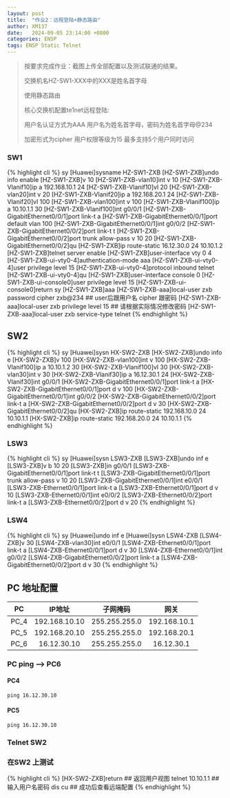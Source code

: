 ```yaml
---
layout: post
title:  "作业2：远程登陆+静态路由"
author: XM137
date:   2024-09-05 23:14:00 +0800
categories: ENSP
tags: ENSP Static Telnet
---
```


> 按要求完成作业：截图上传全部配置以及测试联通的结果。
> 
> 交换机名HZ-SW1-XXX中的XXX是姓名首字母
> 
> 使用静态路由
> 
> 核心交换机配置te1net远程登陆:
> 
> 用户名认证方式为AAA 用户名为姓名首字母，密码为姓名首字母@234 
> 
> 加密形式为cipher 用户权限等级为15 最多支持5个用户同时访问


### SW1
{% highlight cli %}
<Huawei>sy
[Huawei]sysname HZ-SW1-ZXB
[HZ-SW1-ZXB]undo info enable 
[HZ-SW1-ZXB]v 10
[HZ-SW1-ZXB-vlan10]int v 10
[HZ-SW1-ZXB-Vlanif10]ip a 192.168.10.1 24
[HZ-SW1-ZXB-Vlanif10]vl 20
[HZ-SW1-ZXB-vlan20]int v 20
[HZ-SW1-ZXB-Vlanif20]ip a 192.168.20.1 24
[HZ-SW1-ZXB-Vlanif20]vl 100
[HZ-SW1-ZXB-vlan100]int v 100
[HZ-SW1-ZXB-Vlanif100]ip a 10.10.1.1 30
[HZ-SW1-ZXB-Vlanif100]int g0/0/1
[HZ-SW1-ZXB-GigabitEthernet0/0/1]port link-t a
[HZ-SW1-ZXB-GigabitEthernet0/0/1]port default vlan 100
[HZ-SW1-ZXB-GigabitEthernet0/0/1]int g0/0/2
[HZ-SW1-ZXB-GigabitEthernet0/0/2]port link-t t
[HZ-SW1-ZXB-GigabitEthernet0/0/2]port trunk allow-pass v 10 20
[HZ-SW1-ZXB-GigabitEthernet0/0/2]qu
[HZ-SW1-ZXB]ip route-static 16.12.30.0 24 10.10.1.2
[HZ-SW1-ZXB]telnet server enable 
[HZ-SW1-ZXB]user-interface vty 0 4 
[HZ-SW1-ZXB-ui-vty0-4]authentication-mode aaa
[HZ-SW1-ZXB-ui-vty0-4]user privilege level 15
[HZ-SW1-ZXB-ui-vty0-4]protocol inbound telnet 
[HZ-SW1-ZXB-ui-vty0-4]qu
[HZ-SW1-ZXB]user-interface console 0
[HZ-SW1-ZXB-ui-console0]user privilege level 15
[HZ-SW1-ZXB-ui-console0]return 
<HZ-SW1-ZXB>sy
[HZ-SW1-ZXB]aaa
[HZ-SW1-ZXB-aaa]local-user zxb password cipher zxb@234 ## user后跟用户名 cipher 跟密码
[HZ-SW1-ZXB-aaa]local-user zxb privilege level 15 ## 请根据实际情况修改密码
[HZ-SW1-ZXB-aaa]local-user zxb service-type telnet 
{% endhighlight %}

## SW2
{% highlight cli %}
<Huawei>sy
[Huawei]sysn HX-SW2-ZXB
[HX-SW2-ZXB]undo info e
[HX-SW2-ZXB]v 100
[HX-SW2-ZXB-vlan100]int v 100
[HX-SW2-ZXB-Vlanif100]ip a 10.10.1.2 30
[HX-SW2-ZXB-Vlanif100]vl 30
[HX-SW2-ZXB-vlan30]int v 30
[HX-SW2-ZXB-Vlanif30]ip a 16.12.30.1 24
[HX-SW2-ZXB-Vlanif30]int g0/0/1
[HX-SW2-ZXB-GigabitEthernet0/0/1]port link-t a
[HX-SW2-ZXB-GigabitEthernet0/0/1]port d v 100
[HX-SW2-ZXB-GigabitEthernet0/0/1]int g0/0/2
[HX-SW2-ZXB-GigabitEthernet0/0/2]port link-t a
[HX-SW2-ZXB-GigabitEthernet0/0/2]port d v 30
[HX-SW2-ZXB-GigabitEthernet0/0/2]qu
[HX-SW2-ZXB]ip route-static 192.168.10.0 24 10.10.1.1
[HX-SW2-ZXB]ip route-static 192.168.20.0 24 10.10.1.1
{% endhighlight %}

### LSW3
{% highlight cli %}
<Huawei>sy
[Huawei]sysn LSW3-ZXB
[LSW3-ZXB]undo inf e
[LSW3-ZXB]v b 10 20
[LSW3-ZXB]in g0/0/1
[LSW3-ZXB-GigabitEthernet0/0/1]port link-t t
[LSW3-ZXB-GigabitEthernet0/0/1]port trunk allow-pass v 10 20
[LSW3-ZXB-GigabitEthernet0/0/1]int e0/0/1
[LSW3-ZXB-Ethernet0/0/1]port link-t a
[LSW3-ZXB-Ethernet0/0/1]port d v 10
[LSW3-ZXB-Ethernet0/0/1]int e0/0/2
[LSW3-ZXB-Ethernet0/0/2]port link-t a
[LSW3-ZXB-Ethernet0/0/2]port d v 20
{% endhighlight %}

### LSW4
{% highlight cli %}
<Huawei>sy
[Huawei]undo inf e
[Huawei]sysn LSW4-ZXB
[LSW4-ZXB]v 30
[LSW4-ZXB-vlan30]int e0/0/1
[LSW4-ZXB-Ethernet0/0/1]port link-t a
[LSW4-ZXB-Ethernet0/0/1]port d v 30
[LSW4-ZXB-Ethernet0/0/1]int g0/0/2
[LSW4-ZXB-GigabitEthernet0/0/2]port link-t a
[LSW4-ZXB-GigabitEthernet0/0/2]port d v 30
{% endhighlight %}

## PC 地址配置

|     PC      |        IP地址      |      子网掩码       |        网关        |
|   :----:    |        :----:      |      :----:        |       :----:       |
|    PC_4     |    192.168.10.10   |   255.255.255.0    |    192.168.10.1    |
|    PC_5     |    192.168.20.10   |   255.255.255.0    |    192.168.20.1    |
|    PC_6     |     16.12.30.10    |   255.255.255.0    |     16.12.30.1     |


### PC ping --> PC6
#### PC4
```CLI
ping 16.12.30.10
```
#### PC5
```CLI
ping 16.12.30.10
```

### Telnet SW2 
### 在SW2 上测试
{% highlight cli %}
[HX-SW2-ZXB]return ## 返回用户视图
<HX-SW2-ZXB>telnet 10.10.1.1 ## 输入用户名密码
<HZ-SW1-ZXB>dis cu ## 成功后查看远端配置
{% endhighlight %}